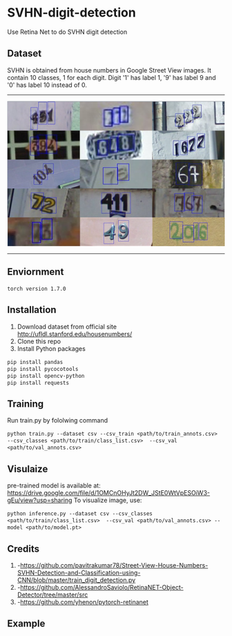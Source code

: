 # SVHN-digit-detection
Use Retina Net to do SVHN digit detection
  ## Dataset
    
   SVHN is obtained from house numbers in Google Street View images. It contain 10 classes, 1 for each digit. Digit '1' has label 1, '9' has label 9 and '0' has label 10 instead of 0.
   
  ---

  <p align="center">
  <img src="svhn.png">
  </p>

  ---
  ## Enviornment
  ```
  torch version 1.7.0
  ```
  ## Installation
   1) Download dataset from official site
    http://ufldl.stanford.edu/housenumbers/
   2) Clone this repo
   3) Install Python packages
   ```
   pip install pandas
   pip install pycocotools
   pip install opencv-python
   pip install requests
   ```
  ## Training
   Run train.py by fololwing command
      
    python train.py --dataset csv --csv_train <path/to/train_annots.csv>  --csv_classes <path/to/train/class_list.csv>  --csv_val <path/to/val_annots.csv>
 
    
  ## Visulaize
  pre-trained model is available at:
  https://drive.google.com/file/d/1OMCnOHyJt2DW_JStE0WtVpESOiW3-gEu/view?usp=sharing
  To visualize image, use:
  ```
  python inference.py --dataset csv --csv_classes <path/to/train/class_list.csv>  --csv_val <path/to/val_annots.csv> --model <path/to/model.pt>
  ```
  ## Credits
   1) -https://github.com/pavitrakumar78/Street-View-House-Numbers-SVHN-Detection-and-Classification-using-CNN/blob/master/train_digit_detection.py
   2) -https://github.com/AlessandroSaviolo/RetinaNET-Object-Detector/tree/master/src
   3) -https://github.com/yhenon/pytorch-retinanet</h3>
  ## Example
